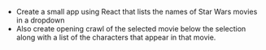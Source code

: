 

- Create a small app using React that lists the names of Star Wars movies in a dropdown
- Also create opening crawl of the selected movie below the selection along with a list of the
characters that appear in that movie. 